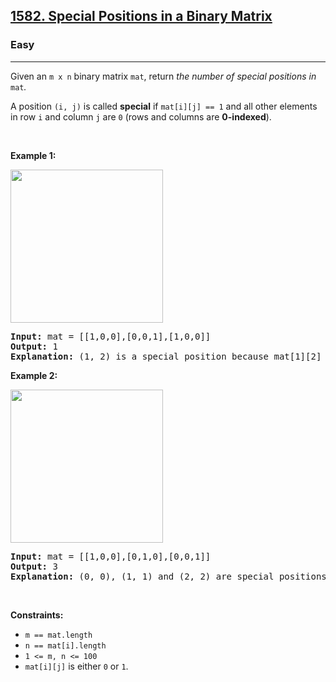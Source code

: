<h2><a href="https://leetcode.com/problems/special-positions-in-a-binary-matrix/">1582. Special Positions in a Binary Matrix</a></h2><h3>Easy</h3><hr><div><p>Given an <code>m x n</code> binary matrix <code>mat</code>, return <em>the number of special positions in </em><code>mat</code><em>.</em></p>

<p>A position <code>(i, j)</code> is called <strong>special</strong> if <code>mat[i][j] == 1</code> and all other elements in row <code>i</code> and column <code>j</code> are <code>0</code> (rows and columns are <strong>0-indexed</strong>).</p>

<p>&nbsp;</p>
<p><strong class="example">Example 1:</strong></p>
<img alt="" src="https://assets.leetcode.com/uploads/2021/12/23/special1.jpg" style="width: 244px; height: 245px;">
<pre><strong>Input:</strong> mat = [[1,0,0],[0,0,1],[1,0,0]]
<strong>Output:</strong> 1
<strong>Explanation:</strong> (1, 2) is a special position because mat[1][2] == 1 and all other elements in row 1 and column 2 are 0.
</pre>

<p><strong class="example">Example 2:</strong></p>
<img alt="" src="https://assets.leetcode.com/uploads/2021/12/24/special-grid.jpg" style="width: 244px; height: 245px;">
<pre><strong>Input:</strong> mat = [[1,0,0],[0,1,0],[0,0,1]]
<strong>Output:</strong> 3
<strong>Explanation:</strong> (0, 0), (1, 1) and (2, 2) are special positions.
</pre>

<p>&nbsp;</p>
<p><strong>Constraints:</strong></p>

<ul>
	<li><code>m == mat.length</code></li>
	<li><code>n == mat[i].length</code></li>
	<li><code>1 &lt;= m, n &lt;= 100</code></li>
	<li><code>mat[i][j]</code> is either <code>0</code> or <code>1</code>.</li>
</ul>
</div>
